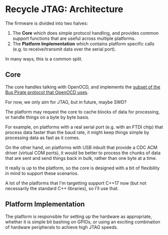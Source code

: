 # Recycle JTAG: Architecture

The firmware is divided into two halves:
1. The **Core** which does simple protocol handling, and provides common support functions that are useful across multiple platforms.
1. The **Platform Implementation** which contains platform specific calls (e.g. to receive/transmit data over the serial port).

In many ways, this is a common split.

## Core

The core handles talking with OpenOCD, and implements the [subset of the Bus Pirate protocol that OpenOCD uses](https://github.com/openocd-org/openocd/blob/master/src/jtag/drivers/buspirate.c).

For now, we only aim for JTAG, but in future, maybe SWD?

The platform may request the core to cache blocks of data for processing, or handle things on a byte by byte basis.

For example, on platforms with a real serial port (e.g. with an FTDI chip) that process data faster than the baud rate, it might keep things simple by processing data as fast as it comes.

On the other hand, on platforms with USB inbuilt that provide a CDC ACM driver (virtual COM ports), it would be better to process the chunks of data that are sent and send things back in bulk, rather than one byte at a time.

It really is up to the platform, so the core is designed with a bit of flexibility in mind to support these scenarios.

A lot of the platforms that I'm targetting support C++17 now (but not necessarily the standard C++ libraries), so I'll use that.

## Platform Implementation

The platform is responsible for setting up the hardware as appropriate, whether it is simple bit bashing on GPIOs, or using an exciting combination of hardware peripherals to achieve high JTAG speeds.